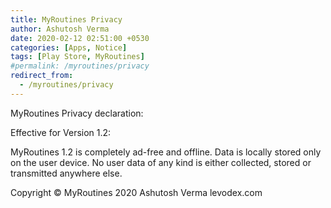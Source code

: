 ```yaml
---
title: MyRoutines Privacy
author: Ashutosh Verma
date: 2020-02-12 02:51:00 +0530
categories: [Apps, Notice]
tags: [Play Store, MyRoutines]
#permalink: /myroutines/privacy
redirect_from:
  - /myroutines/privacy
---
```



 MyRoutines
Privacy declaration:


Effective for Version 1.2:


MyRoutines 1.2 is completely ad-free and offline. Data is locally stored only on the user device.
No user data of any kind is either collected, stored or transmitted anywhere else.

Copyright © MyRoutines 2020 Ashutosh Verma 
levodex.com
